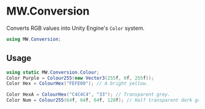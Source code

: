 ﻿# MW.Conversion
Converts RGB values into Unity Engine's `Color` system.

```cs
using MW.Conversion;
```

## Usage
```cs
using static MW.Conversion.Colour;
Color Purple = Colour255(new Vector3(255f, 0f, 255f));
Color Hex = ColourHex("FEFE00"); // A bright yellow.

Color HexA = ColourHex("C4C4C4", "33"); // Transparent grey.
Color Num = Colour255(64f, 64f, 64f, 128f); // Half transparent dark grey.
```